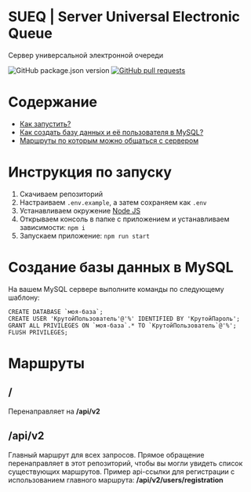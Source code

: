 # SUEQ | Server Universal Electronic Queue

Сервер универсальной электронной очереди

<p>
<img src="https://img.shields.io/github/package-json/v/NyafiRawr/SUEQ" alt="GitHub package.json version" />
<a href="https://github.com/NyafiRawr/SUEQ/pulls"><img src="https://img.shields.io/github/issues-pr/NyafiRawr/SUEQ" alt="GitHub pull requests" /></a>
<p/><p>
<p/>


Содержание
============

<!--ts-->
   * [Как запустить?](./README.md#Инструкция-по-запуску)
   * [Как создать базу данных и её пользователя в MySQL?](./README.md#Создание-базы-данных-в-MySQL)
   * [Маршруты по которым можно общаться с сервером](./README.md#Маршруты)
<!--te-->

Инструкция по запуску
============

1. Скачиваем репозиторий
2. Настраиваем `.env.example`, а затем сохраняем как `.env`
3. Устанавливаем окружение [Node JS](https://nodejs.org/ru/download/)
4. Открываем консоль в папке с приложением и устанавливаем зависимости: `npm i`
5. Запускаем приложение: `npm run start`

Создание базы данных в MySQL
============

На вашем MySQL сервере выполните команды по следующему шаблону:
```mysql
CREATE DATABASE `моя-база`;
CREATE USER 'КрутойПользователь'@'%' IDENTIFIED BY 'КрутойПароль';
GRANT ALL PRIVILEGES ON `моя-база`.* TO `КрутойПользователь`@'%';
FLUSH PRIVILEGES;
```

Маршруты
============

## /
Перенаправляет на **/api/v2**
## /api/v2
Главный маршрут для всех запросов. Прямое обращение перенаправляет в этот репозиторий, чтобы вы могли увидеть список существующих маршрутов. Пример api-ссылки для регистрации с использованием главного маршрута: **/api/v2/users/registration**